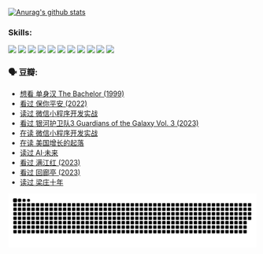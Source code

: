 
[![Anurag's github stats](https://github-readme-stats.vercel.app/api?username=w940853815)](https://github.com/anuraghazra/github-readme-stats)

### Skills:

<code><img height="32" src="https://cdn.jsdelivr.net/npm/simple-icons@v5/icons/python.svg"></code>
<code><img height="32" src="https://cdn.jsdelivr.net/npm/simple-icons@v5/icons/javascript.svg"></code>
<code><img height="32" src="https://cdn.jsdelivr.net/npm/simple-icons@v5/icons/django.svg"></code>
<code><img height="32" src="https://cdn.jsdelivr.net/npm/simple-icons@v5/icons/flask.svg"></code>
<code><img height="32" src="https://cdn.jsdelivr.net/npm/simple-icons@v5/icons/vuetify.svg"></code>
<code><img height="32" src="https://cdn.jsdelivr.net/npm/simple-icons@v5/icons/git.svg"></code>
<code><img height="32" src="https://cdn.jsdelivr.net/npm/simple-icons@v5/icons/docker.svg"></code>
<code><img height="32" src="https://cdn.jsdelivr.net/npm/simple-icons@v5/icons/postgresql.svg"></code>
<code><img height="32" src="https://cdn.jsdelivr.net/npm/simple-icons@v5/icons/elasticsearch.svg"></code>
<code><img height="32" src="https://cdn.jsdelivr.net/npm/simple-icons@v5/icons/macos.svg"></code>
<code><img height="32" src="https://cdn.jsdelivr.net/npm/simple-icons@v5/icons/linux.svg"></code>

### 🗣 豆瓣:

<!-- DOUBAN-ACTIVITIES:START -->
- [想看 单身汉 The Bachelor‎ (1999)](https://www.douban.com/people/136069238/status/4250318861/?_i=85290487)
- [看过 保你平安‎ (2022)](https://www.douban.com/people/136069238/status/4239139510/?_i=85290487)
- [读过 微信小程序开发实战](https://www.douban.com/people/136069238/status/4237321528/?_i=85290487)
- [看过 银河护卫队3 Guardians of the Galaxy Vol. 3‎ (2023)](https://www.douban.com/people/136069238/status/4236631849/?_i=85290487)
- [在读 微信小程序开发实战](https://www.douban.com/people/136069238/status/4230177692/?_i=85290487)
- [在读 美国增长的起落](https://www.douban.com/people/136069238/status/4220055912/?_i=85290487)
- [读过 AI·未来](https://www.douban.com/people/136069238/status/4220054171/?_i=85290487)
- [看过 满江红‎ (2023)](https://www.douban.com/people/136069238/status/4219146433/?_i=85290487)
- [看过 回廊亭‎ (2023)](https://www.douban.com/people/136069238/status/4215992758/?_i=85290487)
- [读过 梁庄十年](https://www.douban.com/people/136069238/status/4206664969/?_i=85290487)
<!-- DOUBAN-ACTIVITIES:END -->


![Snake animation](https://raw.githubusercontent.com/w940853815/w940853815/output/github-contribution-grid-snake.svg)

<!--
**w940853815/w940853815** is a ✨ _special_ ✨ repository because its `README.md` (this file) appears on your GitHub profile.

Here are some ideas to get you started:

- 🔭 I’m currently working on ...
- 🌱 I’m currently learning ...
- 👯 I’m looking to collaborate on ...
- 🤔 I’m looking for help with ...
- 💬 Ask me about ...
- 📫 How to reach me: ...
- 😄 Pronouns: ...
- ⚡ Fun fact: ...
-->

